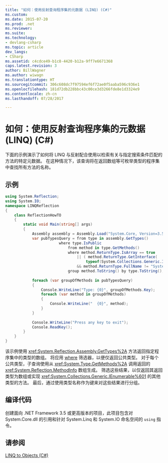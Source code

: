 ```yaml
---
title: "如何：使用反射查询程序集的元数据 (LINQ) (C#)"
ms.custom: 
ms.date: 2015-07-20
ms.prod: .net
ms.reviewer: 
ms.suite: 
ms.technology:
- devlang-csharp
ms.topic: article
dev_langs:
- CSharp
ms.assetid: c4cdce49-b1c8-4420-b12a-9ff7e6671368
caps.latest.revision: 3
author: BillWagner
ms.author: wiwagn
ms.translationtype: HT
ms.sourcegitcommit: 306c608dc7f97594ef6f72ae0f5aaba596c936e1
ms.openlocfilehash: 181d72db228bbc43c00ce3d3266fde8e1d3324e9
ms.contentlocale: zh-cn
ms.lasthandoff: 07/28/2017

---
```

# <a name="how-to-query-an-assembly39s-metadata-with-reflection-linq-c"></a>如何：使用反射查询程序集的元数据 (LINQ) (C#)
下面的示例演示了如何将 LINQ 与反射配合使用以检索有关与指定搜索条件匹配的方法的特定元数据。 在这种情况下，该查询将在返回数组等可枚举类型的程序集中查找所有方法的名称。  
  
## <a name="example"></a>示例  
  
```csharp  
using System.Reflection;  
using System.IO;  
namespace LINQReflection  
{  
    class ReflectionHowTO  
    {  
        static void Main(string[] args)  
        {  
            Assembly assembly = Assembly.Load("System.Core, Version=3.5.0.0, Culture=neutral, PublicKeyToken= b77a5c561934e089");  
            var pubTypesQuery = from type in assembly.GetTypes()  
                        where type.IsPublic  
                            from method in type.GetMethods()  
                            where method.ReturnType.IsArray == true   
                                || ( method.ReturnType.GetInterface(  
                                    typeof(System.Collections.Generic.IEnumerable<>).FullName ) != null  
                                && method.ReturnType.FullName != "System.String" )  
                            group method.ToString() by type.ToString();  
  
            foreach (var groupOfMethods in pubTypesQuery)  
            {  
                Console.WriteLine("Type: {0}", groupOfMethods.Key);  
                foreach (var method in groupOfMethods)  
                {  
                    Console.WriteLine("  {0}", method);  
                }  
            }  
  
            Console.WriteLine("Press any key to exit");  
            Console.ReadKey();  
        }  
    }    
}  
```  
  
 该示例使用 <xref:System.Reflection.Assembly.GetTypes%2A> 方法返回指定程序集中的类型的数组。 将应用 [where](../../../../csharp/language-reference/keywords/where-clause.md) 筛选器，以便仅返回公共类型。 对于每个公共类型，子查询使用从 <xref:System.Type.GetMethods%2A> 调用返回的 <xref:System.Reflection.MethodInfo> 数组生成。 筛选这些结果，以仅返回其返回类型为数组或实现 <xref:System.Collections.Generic.IEnumerable%601> 的其他类型的方法。 最后，通过使用类型名称作为键来对这些结果进行分组。  
  
## <a name="compiling-the-code"></a>编译代码  
 创建面向 .NET Framework 3.5 或更高版本的项目，此项目包含对 System.Core.dll 的引用和针对 System.Linq 和 System.IO 命名空间的 `using` 指令。  
  
## <a name="see-also"></a>请参阅  
 [LINQ to Objects (C#)](../../../../csharp/programming-guide/concepts/linq/linq-to-objects.md)

